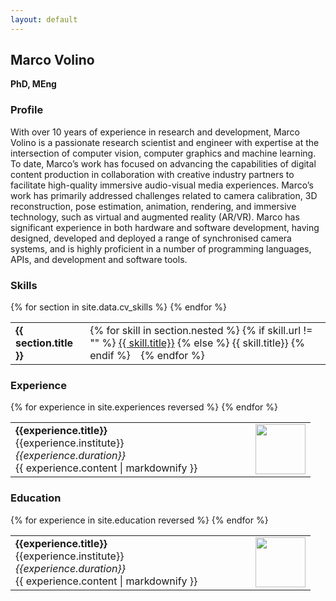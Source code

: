 ```yaml
---
layout: default
---
```


<h2>Marco Volino</h2>
<b>PhD, MEng</b>

<div class="container" id="cv">

<!------------------------------------------------------>
<h3>Profile</h3>
<div class="container" id="profile">
With over 10 years of experience in research and development, Marco Volino is a passionate research scientist and engineer with expertise at the intersection of computer vision, computer graphics and machine learning.
To date, Marco’s work has focused on advancing the capabilities of digital content production in collaboration with creative industry partners to facilitate high-quality immersive audio-visual media experiences. 
Marco’s work has primarily addressed challenges related to camera calibration, 3D reconstruction, pose estimation, animation, rendering, and immersive technology, such as virtual and augmented reality (AR/VR). 
Marco has significant experience in both hardware and software development, having designed, developed and deployed a range of synchronised camera systems, and is highly proficient in a number of programming  languages, APIs, and development and software tools.
</div>

<!------------------------------------------------------>
<h3>Skills</h3>
<div class="container" id="skills">

<table>
{% for section in site.data.cv_skills %}

<tr>
    <td><b>{{ section.title }}</b></td>
    <td>
{% for skill in section.nested %}
   {% if skill.url != "" %}
        <a href="{{skill.url}}" target="_blank">{{ skill.title}}</a>
    {% else %}
        {{ skill.title}}
   {% endif %}
    &ensp;
{% endfor %}
    </td>
  </tr>
{% endfor %}
</table>
</div>

<!------------------------------------------------------>
<h3>Experience</h3>
<div class="container" id="experience">
<table>
    <col style="width:80%">
    <col style="width:20%">
	<tbody>
		{% for experience in site.experiences reversed %}
		<tr>
			<td>
				<span class="left"><b>{{experience.title}}</b></span><br>
				{{experience.institute}}<br>
                <em>{{experience.duration}}</em><br>
                {{ experience.content | markdownify }}
			</td>
            <td valign="top"><img src="{{site.url}}/{{experience.image}}" alt="" width="80px" height="auto" /></td>         
		</tr>
		{% endfor %}
	</tbody>
</table>
</div>


<!------------------------------------------------------>
<h3>Education</h3>
<div class="container" id="education">
<table>
    <col style="width:80%">
    <col style="width:20%">
    <tbody>
        {% for experience in site.education reversed %}
        <tr>
            <td>
                <span class="left"><b>{{experience.title}}</b></span><br>
                {{experience.institute}}<br>
                <em>{{experience.duration}}</em><br>
                {{ experience.content | markdownify }}
            </td>
            <td valign="top"><img src="{{site.url}}/{{experience.image}}" alt="" width="80px" height="auto" /></td>         
        </tr>
        {% endfor %}
    </tbody>
</table>
</div>


</div>
